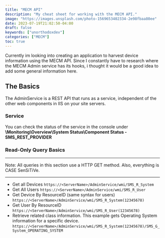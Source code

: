 ```yaml
---
title: "MECM API"
description: "My cheat sheet for working with the MECM API."
image: "https://images.unsplash.com/photo-1569653402334-2e98fbaa80ee"
date: 2023-07-19T21:02:50-04:00
draft: false
keywords: ["unorthodoxdev"]
categories: ["MECM"]
toc: true
---
```


Currently im looking into creating an application to harvest device information using the MECM API. Since I constantly have to research where the MECM Admin service has its hooks, i thought it would be a good idea to add some general information here.

## The Basics

The AdminService is a REST API that runs as a service, independent of the other web components in IIS on your site servers.

### Service

You can check the status of the service in the console under **\Monitoring\Overview\System Status\Component Status - SMS_REST_PROVIDER**

### Read-Only Query Basics

---

Note: All queries in this section use a HTTP GET method. Also, everything is CASE SenSiTiVe.

---

-   Get all Devices `https://<ServerName>/AdminService/wmi/SMS_R_System`
-   Get All Users `https://<ServerName>/AdminService/wmi/SMS_R_User`
-   Get Device By ResourceID (same syntax for users) `https://<ServerName>/AdminService/wmi/SMS_R_System(12345678)`
-   Get User By ResourceID `https://<ServerName>/AdminService/wmi/SMS_R_User(12345678)`
-   Retrieve related class information. This example gets Operating System information for a specific device. `https://<ServerName>/AdminService/wmi/SMS_R_System(12345678)/SMS_G_System_OPERATING_SYSTEM`
